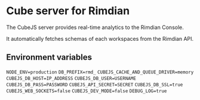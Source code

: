 # Cube server for Rimdian

The CubeJS server provides real-time analytics to the Rimdian Console.

It automatically fetches schemas of each workspaces from the Rimdian API.

## Environment variables

`NODE_ENV=production`
`DB_PREFIX=rmd_`
`CUBEJS_CACHE_AND_QUEUE_DRIVER=memory`
`CUBEJS_DB_HOST=IP_ADDRESS`
`CUBEJS_DB_USER=USERNAME`
`CUBEJS_DB_PASS=PASSWORD`
`CUBEJS_API_SECRET=SECRET`
`CUBEJS_DB_SSL=true`
`CUBEJS_WEB_SOCKETS=false`
`CUBEJS_DEV_MODE=false`
`DEBUG_LOG=true`
